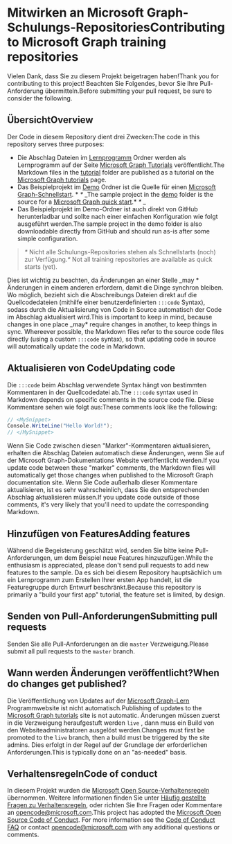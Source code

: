 # <a name="contributing-to-microsoft-graph-training-repositories"></a><span data-ttu-id="269e0-101">Mitwirken an Microsoft Graph-Schulungs-Repositories</span><span class="sxs-lookup"><span data-stu-id="269e0-101">Contributing to Microsoft Graph training repositories</span></span>

<span data-ttu-id="269e0-102">Vielen Dank, dass Sie zu diesem Projekt beigetragen haben!</span><span class="sxs-lookup"><span data-stu-id="269e0-102">Thank you for contributing to this project!</span></span> <span data-ttu-id="269e0-103">Beachten Sie Folgendes, bevor Sie Ihre Pull-Anforderung übermitteln.</span><span class="sxs-lookup"><span data-stu-id="269e0-103">Before submitting your pull request, be sure to consider the following.</span></span>

## <a name="overview"></a><span data-ttu-id="269e0-104">Übersicht</span><span class="sxs-lookup"><span data-stu-id="269e0-104">Overview</span></span>

<span data-ttu-id="269e0-105">Der Code in diesem Repository dient drei Zwecken:</span><span class="sxs-lookup"><span data-stu-id="269e0-105">The code in this repository serves three purposes:</span></span>

- <span data-ttu-id="269e0-106">Die Abschlag Dateien im [Lernprogramm](/tutorial) Ordner werden als Lernprogramm auf der Seite [Microsoft Graph Tutorials](https://docs.microsoft.com/graph/tutorials) veröffentlicht.</span><span class="sxs-lookup"><span data-stu-id="269e0-106">The Markdown files in the [tutorial](/tutorial) folder are published as a tutorial on the [Microsoft Graph tutorials](https://docs.microsoft.com/graph/tutorials) page.</span></span>
- <span data-ttu-id="269e0-107">Das Beispielprojekt im [Demo](/demo) Ordner ist die Quelle für einen [Microsoft Graph-Schnellstart](https://developer.microsoft.com/graph/quick-start). \* *\** _</span><span class="sxs-lookup"><span data-stu-id="269e0-107">The sample project in the [demo](/demo) folder is the source for a [Microsoft Graph quick start](https://developer.microsoft.com/graph/quick-start).\* *\** _</span></span>
- <span data-ttu-id="269e0-108">Das Beispielprojekt im Demo-Ordner ist auch direkt von GitHub herunterladbar und sollte nach einer einfachen Konfiguration wie folgt ausgeführt werden.</span><span class="sxs-lookup"><span data-stu-id="269e0-108">The sample project in the demo folder is also downloadable directly from GitHub and should run as-is after some simple configuration.</span></span>

> <span data-ttu-id="269e0-109">_*\**_ Nicht alle Schulungs-Repositories stehen als Schnellstarts (noch) zur Verfügung.</span><span class="sxs-lookup"><span data-stu-id="269e0-109">_*\**_ Not all training repositories are available as quick starts (yet).</span></span>

<span data-ttu-id="269e0-110">Dies ist wichtig zu beachten, da Änderungen an einer Stelle _may \* Änderungen in einem anderen erfordern, damit die Dinge synchron bleiben. Wo möglich, bezieht sich die Abschreibungs Dateien direkt auf die Quellcodedateien (mithilfe einer benutzerdefinierten `:::code` Syntax), sodass durch die Aktualisierung von Code in Source automatisch der Code im Abschlag aktualisiert wird.</span><span class="sxs-lookup"><span data-stu-id="269e0-110">This is important to keep in mind, because changes in one place _may\* require changes in another, to keep things in sync. Whereever possible, the Markdown files refer to the source code files directly (using a custom `:::code` syntax), so that updating code in source will automatically update the code in Markdown.</span></span>

## <a name="updating-code"></a><span data-ttu-id="269e0-111">Aktualisieren von Code</span><span class="sxs-lookup"><span data-stu-id="269e0-111">Updating code</span></span>

<span data-ttu-id="269e0-112">Die `:::code` beim Abschlag verwendete Syntax hängt von bestimmten Kommentaren in der Quellcodedatei ab.</span><span class="sxs-lookup"><span data-stu-id="269e0-112">The `:::code` syntax used in Markdown depends on specific comments in the source code file.</span></span> <span data-ttu-id="269e0-113">Diese Kommentare sehen wie folgt aus:</span><span class="sxs-lookup"><span data-stu-id="269e0-113">These comments look like the following:</span></span>

```csharp
// <MySnippet>
Console.WriteLine("Hello World!");
// </MySnippet>
```

<span data-ttu-id="269e0-114">Wenn Sie Code zwischen diesen "Marker"-Kommentaren aktualisieren, erhalten die Abschlag Dateien automatisch diese Änderungen, wenn Sie auf der Microsoft Graph-Dokumentations Website veröffentlicht werden.</span><span class="sxs-lookup"><span data-stu-id="269e0-114">If you update code between these "marker" comments, the Markdown files will automatically get those changes when published to the Microsoft Graph documentation site.</span></span> <span data-ttu-id="269e0-115">Wenn Sie Code außerhalb dieser Kommentare aktualisieren, ist es sehr wahrscheinlich, dass Sie den entsprechenden Abschlag aktualisieren müssen.</span><span class="sxs-lookup"><span data-stu-id="269e0-115">If you update code outside of those comments, it's very likely that you'll need to update the corresponding Markdown.</span></span>

## <a name="adding-features"></a><span data-ttu-id="269e0-116">Hinzufügen von Features</span><span class="sxs-lookup"><span data-stu-id="269e0-116">Adding features</span></span>

<span data-ttu-id="269e0-117">Während die Begeisterung geschätzt wird, senden Sie bitte keine Pull-Anforderungen, um dem Beispiel neue Features hinzuzufügen.</span><span class="sxs-lookup"><span data-stu-id="269e0-117">While the enthusiasm is appreciated, please don't send pull requests to add new features to the sample.</span></span> <span data-ttu-id="269e0-118">Da es sich bei diesem Repository hauptsächlich um ein Lernprogramm zum Erstellen Ihrer ersten App handelt, ist die Featuregruppe durch Entwurf beschränkt.</span><span class="sxs-lookup"><span data-stu-id="269e0-118">Because this repository is primarily a "build your first app" tutorial, the feature set is limited, by design.</span></span>

## <a name="submitting-pull-requests"></a><span data-ttu-id="269e0-119">Senden von Pull-Anforderungen</span><span class="sxs-lookup"><span data-stu-id="269e0-119">Submitting pull requests</span></span>

<span data-ttu-id="269e0-120">Senden Sie alle Pull-Anforderungen an die `master` Verzweigung.</span><span class="sxs-lookup"><span data-stu-id="269e0-120">Please submit all pull requests to the `master` branch.</span></span>

<!-- markdownlint-disable MD026 -->
## <a name="when-do-changes-get-published"></a><span data-ttu-id="269e0-121">Wann werden Änderungen veröffentlicht?</span><span class="sxs-lookup"><span data-stu-id="269e0-121">When do changes get published?</span></span>

<span data-ttu-id="269e0-122">Die Veröffentlichung von Updates auf der [Microsoft Graph-Lern](https://docs.microsoft.com/graph/tutorials) Programmwebsite ist nicht automatisch.</span><span class="sxs-lookup"><span data-stu-id="269e0-122">Publishing of updates to the [Microsoft Graph tutorials](https://docs.microsoft.com/graph/tutorials) site is not automatic.</span></span> <span data-ttu-id="269e0-123">Änderungen müssen zuerst in die Verzweigung heraufgestuft werden `live` , dann muss ein Build von den Websiteadministratoren ausgelöst werden.</span><span class="sxs-lookup"><span data-stu-id="269e0-123">Changes must first be promoted to the `live` branch, then a build must be triggered by the site admins.</span></span> <span data-ttu-id="269e0-124">Dies erfolgt in der Regel auf der Grundlage der erforderlichen Anforderungen.</span><span class="sxs-lookup"><span data-stu-id="269e0-124">This is typically done on an "as-needed" basis.</span></span>

## <a name="code-of-conduct"></a><span data-ttu-id="269e0-125">Verhaltensregeln</span><span class="sxs-lookup"><span data-stu-id="269e0-125">Code of conduct</span></span>

<span data-ttu-id="269e0-p106">In diesem Projekt wurden die [Microsoft Open Source-Verhaltensregeln](https://opensource.microsoft.com/codeofconduct/) übernommen. Weitere Informationen finden Sie unter [Häufig gestellte Fragen zu Verhaltensregeln](https://opensource.microsoft.com/codeofconduct/faq/), oder richten Sie Ihre Fragen oder Kommentare an [opencode@microsoft.com](mailto:opencode@microsoft.com).</span><span class="sxs-lookup"><span data-stu-id="269e0-p106">This project has adopted the [Microsoft Open Source Code of Conduct](https://opensource.microsoft.com/codeofconduct/). For more information see the [Code of Conduct FAQ](https://opensource.microsoft.com/codeofconduct/faq/) or contact [opencode@microsoft.com](mailto:opencode@microsoft.com) with any additional questions or comments.</span></span>

